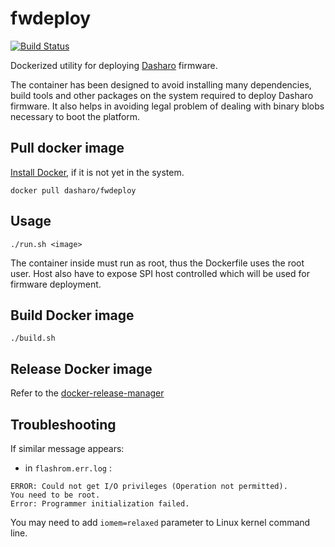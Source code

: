 # fwdeploy

[![Build Status](https://travis-ci.com/dasharo/fwdeploy.svg?branch=master)](https://travis-ci.com/dasharo/fwdeploy)

Dockerized utility for deploying [Dasharo](https://dasharo.com) firmware.

The container has been designed to avoid installing many dependencies, build
tools and other packages on the system required to deploy Dasharo firmware. It
also helps in avoiding legal problem of dealing with binary blobs necessary to
boot the platform.

## Pull docker image

[Install Docker](https://docs.docker.com/engine/install/), if it is not yet in
the system.

```
docker pull dasharo/fwdeploy
```

## Usage

```
./run.sh <image>
```

The container inside must run as root, thus the Dockerfile uses the root user.
Host also have to expose SPI host controlled which will be used for firmware
deployment.

## Build Docker image

```
./build.sh
```

## Release Docker image

Refer to the [docker-release-manager](https://github.com/3mdeb/docker-release-manager/blob/master/README.md)

## Troubleshooting

If similar message appears:

- in `flashrom.err.log` :

```
ERROR: Could not get I/O privileges (Operation not permitted).
You need to be root.
Error: Programmer initialization failed.
```

You may need to add `iomem=relaxed` parameter to Linux kernel command line.

